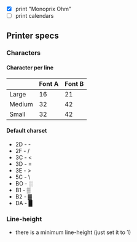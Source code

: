 * [x] print "Monoprix Ohm"
* [ ] print calendars

## Printer specs
### Characters
#### Character per line

|        | Font A | Font B |
| -------|--------|--------|
| Large  | 16     | 21     |
| Medium | 32     | 42     | 
| Small  | 32     | 42     |

#### Default charset
* 2D - - 
* 2F - /
* 3C - <
* 3D - =
* 3E - >
* 5C - \
* BO - ░
* B1 - ▒
* B2 - ▓
* DA - █

### Line-height
* there is a minimum line-height (just set it to 1)

